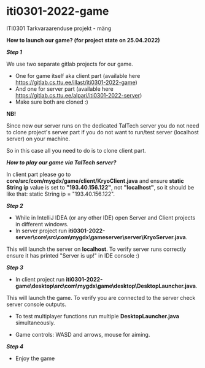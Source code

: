 # iti0301-2022-game

ITI0301 Tarkvaraarenduse projekt - mäng


**How to launch our game? (for project state on 25.04.2022)**

**_Step 1_**

We use two separate gitlab projects for our game.
- One for game itself aka client part (available here https://gitlab.cs.ttu.ee/illast/iti0301-2022-game)
- And one for server part (available here https://gitlab.cs.ttu.ee/alpari/iti0301-2022-server)
- Make sure both are cloned :)


**NB!**

Since now our server runs on the dedicated TalTech server you do not need to clone project's server part
if you do not want to run/test server (localhost server) on your machine.

So in this case all you need to do is to clone client part.

**_How to play our game via TalTech server?_**

In client part please go to **core/src/com/mygdx/game/client/KryoClient.java** 
and ensure **static String ip** value is set to **"193.40.156.122"**, not **"localhost"**,
so it should be like that: static String ip = "193.40.156.122".


**_Step 2_**
- While in IntelliJ IDEA (or any other IDE) open Server and Client projects in different windows.
- In server project run **iti0301-2022-server\core\src\com\mygdx\gameserver\server\KryoServer.java**.

This will launch the server on **localhost**. 
To verify server runs correctly ensure it has printed "Server is up!" in IDE console :)

**_Step 3_**
- In client project run **iti0301-2022-game\desktop\src\com\mygdx\game\desktop\DesktopLauncher.java**.

This will launch the game.
To verify you are connected to the server check server console outputs.

- To test multiplayer functions run multiple **DesktopLauncher.java** simultaneously.

- Game controls: WASD and arrows, mouse for aiming.

**_Step 4_**

- Enjoy the game
